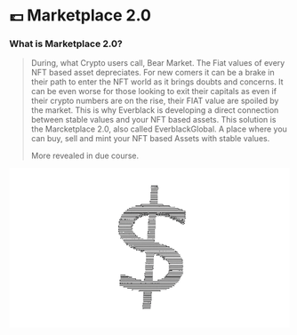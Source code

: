 # 💷 Marketplace 2.0

### What is Marketplace 2.0?

> During, what Crypto users call, Bear Market. The Fiat values of every NFT based asset depreciates. For new comers it can be a brake in their path to enter the NFT world as it brings doubts and concerns. It can be even worse for those looking to exit their capitals as even if their crypto numbers are on the rise, their FIAT value are spoiled by the market. This is why Everblack is developing a direct connection between stable values and your NFT based assets. This solution is the Marcketplace 2.0, also called EverblackGlobal. A place where you can buy, sell and mint your NFT based Assets with stable values.
>
> More revealed in due course.

![](<../.gitbook/assets/output-onlinegiftools (6).gif>)
